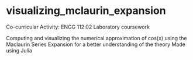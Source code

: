# visualizing_mclaurin_expansion
Co-curricular Activity: ENGG 112.02 Laboratory coursework

Computing and visualizing the numerical approximation of cos(x) using the Maclaurin Series Expansion for a better understanding of the theory
Made using Julia
